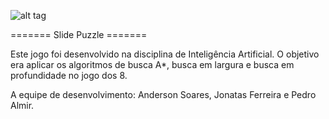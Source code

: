 ![alt tag](https://github.com/jonatassantos/Puzzle_8/blob/master/src/Image/puzzle.png)

======= Slide Puzzle =======

Este jogo foi desenvolvido na disciplina de Inteligência Artificial.
O objetivo era aplicar os algoritmos de busca A*, busca em largura e busca em profundidade no jogo dos 8.

A equipe de desenvolvimento: Anderson Soares, Jonatas Ferreira e Pedro Almir.
